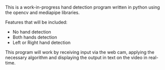 This is a work-in-progress hand detection program written in python using the opencv and mediapipe libraries. 

Features that will be included:
- No hand detection
- Both hands detection
- Left or Right hand detection

This program will work by receiving input via the web cam, applying the necessary algorithm and displaying the output in text on the video in real-time.